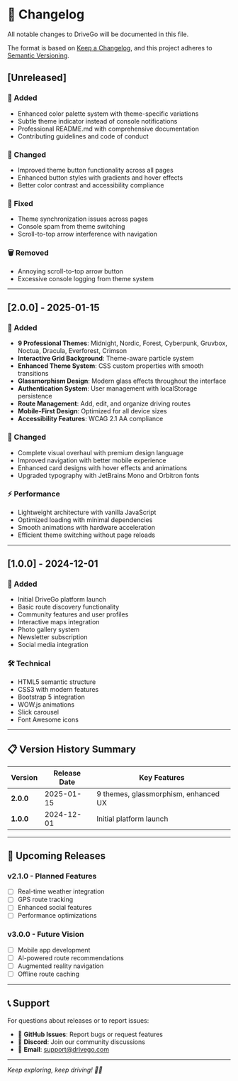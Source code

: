 # 📝 Changelog

All notable changes to DriveGo will be documented in this file.

The format is based on [Keep a Changelog](https://keepachangelog.com/en/1.0.0/),
and this project adheres to [Semantic Versioning](https://semver.org/spec/v2.0.0.html).

## [Unreleased]

### 🚀 Added

- Enhanced color palette system with theme-specific variations
- Subtle theme indicator instead of console notifications
- Professional README.md with comprehensive documentation
- Contributing guidelines and code of conduct

### 🎨 Changed

- Improved theme button functionality across all pages
- Enhanced button styles with gradients and hover effects
- Better color contrast and accessibility compliance

### 🐛 Fixed

- Theme synchronization issues across pages
- Console spam from theme switching
- Scroll-to-top arrow interference with navigation

### 🗑️ Removed

- Annoying scroll-to-top arrow button
- Excessive console logging from theme system

---

## [2.0.0] - 2025-01-15

### 🚀 Added

- **9 Professional Themes**: Midnight, Nordic, Forest, Cyberpunk, Gruvbox, Noctua, Dracula, Everforest, Crimson
- **Interactive Grid Background**: Theme-aware particle system
- **Enhanced Theme System**: CSS custom properties with smooth transitions
- **Glassmorphism Design**: Modern glass effects throughout the interface
- **Authentication System**: User management with localStorage persistence
- **Route Management**: Add, edit, and organize driving routes
- **Mobile-First Design**: Optimized for all device sizes
- **Accessibility Features**: WCAG 2.1 AA compliance

### 🎨 Changed

- Complete visual overhaul with premium design language
- Improved navigation with better mobile experience
- Enhanced card designs with hover effects and animations
- Upgraded typography with JetBrains Mono and Orbitron fonts

### ⚡ Performance

- Lightweight architecture with vanilla JavaScript
- Optimized loading with minimal dependencies
- Smooth animations with hardware acceleration
- Efficient theme switching without page reloads

---

## [1.0.0] - 2024-12-01

### 🚀 Added

- Initial DriveGo platform launch
- Basic route discovery functionality
- Community features and user profiles
- Interactive maps integration
- Photo gallery system
- Newsletter subscription
- Social media integration

### 🛠️ Technical

- HTML5 semantic structure
- CSS3 with modern features
- Bootstrap 5 integration
- WOW.js animations
- Slick carousel
- Font Awesome icons

---

## 📋 Version History Summary

| Version   | Release Date | Key Features                         |
| --------- | ------------ | ------------------------------------ |
| **2.0.0** | 2025-01-15   | 9 themes, glassmorphism, enhanced UX |
| **1.0.0** | 2024-12-01   | Initial platform launch              |

---

## 🔮 Upcoming Releases

### v2.1.0 - Planned Features

- [ ] Real-time weather integration
- [ ] GPS route tracking
- [ ] Enhanced social features
- [ ] Performance optimizations

### v3.0.0 - Future Vision

- [ ] Mobile app development
- [ ] AI-powered route recommendations
- [ ] Augmented reality navigation
- [ ] Offline route caching

---

## 📞 Support

For questions about releases or to report issues:

- 📱 **GitHub Issues**: Report bugs or request features
- 💬 **Discord**: Join our community discussions
- 📧 **Email**: support@drivego.com

---

_Keep exploring, keep driving! 🚗💨_
